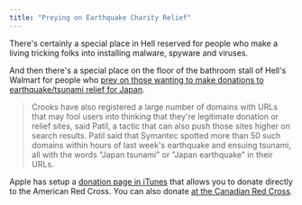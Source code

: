 ```yaml
---
title: "Preying on Earthquake Charity Relief"
---
```

<p>There's certainly a special place in Hell reserved for people who make a living tricking folks into installing malware, spyware and viruses.</p>
<p>And then there's a special place on the floor of the bathroom stall of Hell's Walmart for people who <a href="https://www.macworld.co.uk/digitallifestyle/news/index.cfm?newsid=3265109&olo=rss">prey on those wanting to make donations to earthquake/tsunami relief for Japan</a>. </p>
<blockquote><p>Crooks have also registered a large number of domains with URLs that may fool users into thinking that they're legitimate donation or relief sites, said Patil, a tactic that can also push those sites higher on search results. Patil said that Symantec spotted more than 50 such domains within hours of last week's earthquake and ensuing tsunami, all with the words "Japan tsunami" or "Japan earthquake" in their URLs.</p></blockquote>
<p>Apple has setup a <a href="https://buy.itunes.apple.com/WebObjects/MZFinance.woa/wa/buyCharityGiftWizard">donation page in iTunes</a> that allows you to donate directly to the American Red Cross. You can also donate <a href="https://www.redcross.ca/donateonlinenow/">at the <a href="https://www.redcross.ca/donateonlinenow/">Canadian Red Cross</a>.</p>
